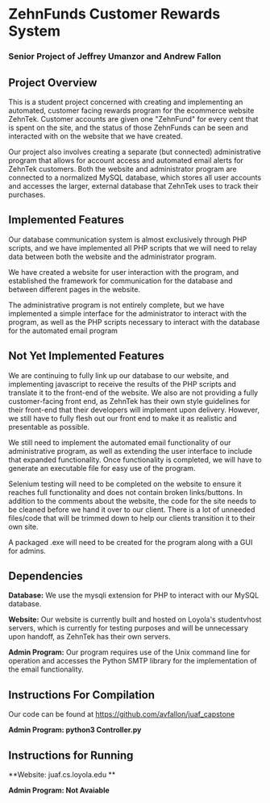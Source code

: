 # ZehnFunds Customer Rewards System

### Senior Project of Jeffrey Umanzor and Andrew Fallon

## Project Overview

This is a student project concerned with creating and implementing an automated, customer facing rewards program for the ecommerce website ZehnTek. Customer accounts are given one "ZehnFund" for every cent that is spent on the site, and the status of those ZehnFunds can be seen and interacted with on the website that we have created. 

Our project also involves creating a separate (but connected) administrative program that allows for account access and automated email alerts for ZehnTek customers. Both the website and administrator program are connected to a normalized MySQL database, which stores all user accounts and accesses the larger, external database that ZehnTek uses to track their purchases.


## Implemented Features

Our database communication system is almost exclusively through PHP scripts, and we have implemented all PHP scripts that we will need to relay data between both the website and the administrator program. 

We have created a website for user interaction with the program, and established the framework for communication for the database and between different pages in the website.

The administrative program is not entirely complete, but we have implemented a simple interface for the administrator to interact with the program, as well as the PHP scripts necessary to interact with the database for the automated email program


## Not Yet Implemented Features

We are continuing to fully link up our database to our website, and implementing javascript to receive the results of the PHP scripts and translate it to the front-end of the website. We also are not providing a fully customer-facing front end, as ZehnTek has their own style guidelines for their front-end that their developers will implement upon delivery. However, we still have to fully flesh out our front end to make it as realistic and presentable as possible.

We still need to implement the automated email functionality of our administrative program, as well as extending the user interface to include that expanded functionality. Once functionality is completed, we will have to generate an executable file for easy use of the program. 

Selenium testing will need to be completed on the website to ensure it reaches full functionality and does not contain broken links/buttons. In addition to the comments about the website, the code for the site needs to be cleaned before we hand it over to our client. There is a lot of unneeded files/code that will be trimmed down to help our clients transition it to their own site. 

A packaged .exe will need to be created for the program along with a GUI for admins. 

## Dependencies

**Database:** We use the mysqli extension for PHP to interact with our MySQL database.

**Website:** Our website is currently built and hosted on Loyola's studentvhost servers, which is currently for testing purposes and will be unnecessary upon handoff, as ZehnTek has their own servers.

**Admin Program:** Our program requires use of the Unix command line for operation and accesses the Python SMTP library for the implementation of the email functionality.


## Instructions For Compilation

Our code can be found at https://github.com/avfallon/juaf_capstone


**Admin Program: python3 Controller.py**


## Instructions for Running

**Website: juaf.cs.loyola.edu ** 

**Admin Program: Not Avaiable** 



